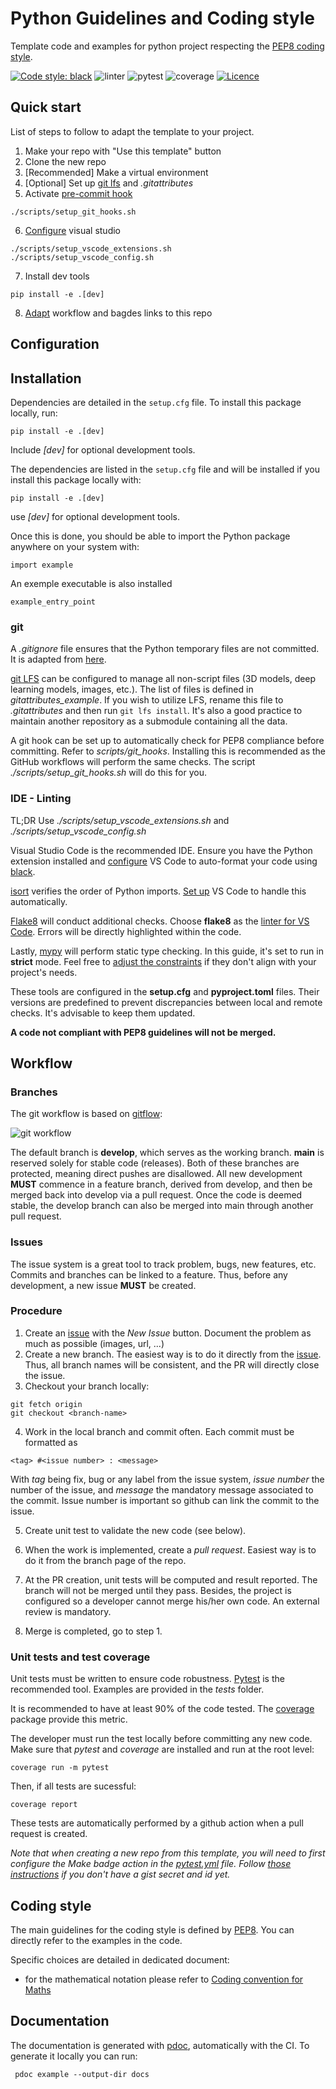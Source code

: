 # Python Guidelines and Coding style

Template code and examples for python project respecting the [PEP8 coding style](https://peps.python.org/pep-0008/).

[![Code style: black](https://img.shields.io/badge/code%20style-black-000000.svg)](https://github.com/psf/black) ![linter](https://github.com/pollen-robotics/python-coding-guidelines/actions/workflows/lint.yml/badge.svg) ![pytest](https://github.com/pollen-robotics/python-coding-guidelines/actions/workflows/pytest.yml/badge.svg) ![coverage](https://img.shields.io/endpoint?url=https://gist.githubusercontent.com/FabienDanieau/58642e8fe4589e710e26627e39ff92d7/raw/covbadge.json) [![Licence](https://img.shields.io/badge/licence-Apache%202.0-blue)](LICENSE)


## Quick start

List of steps to follow to adapt the template to your project.

1. Make your repo with "Use this template" button
2. Clone the new repo
3. [Recommended] Make a virtual environment
4. [Optional] Set up [git lfs](#git) and *.gitattributes*
5. Activate [pre-commit hook](#git)
```console
./scripts/setup_git_hooks.sh
```
6. [Configure](#ide---linting) visual studio
```console
./scripts/setup_vscode_extensions.sh
./scripts/setup_vscode_config.sh
```
7. Install dev tools
```console
pip install -e .[dev]
```
8. [Adapt](#unit-tests-and-test-coverage) workflow and bagdes links to this repo


## Configuration

## Installation

Dependencies are detailed in the `setup.cfg` file. To install this package locally, run:
```
pip install -e .[dev]
```
Include *[dev]* for optional development tools.

The dependencies are listed in the ```setup.cfg``` file and will be installed if you install this package locally with:
```
pip install -e .[dev]
```
use *[dev]* for optional development tools.


Once this is done, you should be able to import the Python package anywhere on your system with:
```console
import example
```

An exemple executable is also installed
```console
example_entry_point
```


### git

A *.gitignore* file ensures that the Python temporary files are not committed. It is adapted from [here](https://github.com/github/gitignore/blob/main/Python.gitignore).

[git LFS](https://git-lfs.com/) can be configured to manage all non-script files (3D models, deep learning models, images, etc.). The list of files is defined in *gitattributes_example*. If you wish to utilize LFS, rename this file to *.gitattributes* and then run ```git lfs install```. It's also a good practice to maintain another repository as a submodule containing all the data.

A git hook can be set up to automatically check for PEP8 compliance before committing. Refer to *scripts/git_hooks*. Installing this is recommended as the GitHub workflows will perform the same checks. The script *./scripts/setup_git_hooks.sh* will do this for you.


### IDE - Linting

TL;DR Use *./scripts/setup_vscode_extensions.sh* and *./scripts/setup_vscode_config.sh*

Visual Studio Code is the recommended IDE. Ensure you have the Python extension installed and [configure](https://dev.to/adamlombard/how-to-use-the-black-python-code-formatter-in-vscode-3lo0) VS Code to auto-format your code using [black](https://black.readthedocs.io).

[isort](https://pycqa.github.io/isort/) verifies the order of Python imports. [Set up](https://github.com/microsoft/vscode-isort#import-sorting-on-save) VS Code to handle this automatically.

[Flake8](https://flake8.pycqa.org) will conduct additional checks. Choose **flake8** as the [linter for VS Code](https://code.visualstudio.com/docs/python/linting). Errors will be directly highlighted within the code.

Lastly, [mypy](https://mypy.readthedocs.io/en/stable/index.html) will perform static type checking. In this guide, it's set to run in **strict** mode. Feel free to [adjust the constraints](https://mypy.readthedocs.io/en/stable/getting_started.html?highlight=strict#strict-mode-and-configuration) if they don't align with your project's needs.

These tools are configured in the **setup.cfg** and **pyproject.toml** files. Their versions are predefined to prevent discrepancies between local and remote checks. It's advisable to keep them updated.


**A code not compliant with PEP8 guidelines will not be merged.**

## Workflow

### Branches

The git workflow is based on [gitflow](https://www.atlassian.com/git/tutorials/comparing-workflows/gitflow-workflow):

![git workflow](https://wac-cdn.atlassian.com/dam/jcr:34c86360-8dea-4be4-92f7-6597d4d5bfae/02%20Feature%20branches.svg?cdnVersion=805)

The default branch is **develop**, which serves as the working branch. **main** is reserved solely for stable code (releases). Both of these branches are protected, meaning direct pushes are disallowed. All new development **MUST** commence in a feature branch, derived from develop, and then be merged back into develop via a pull request. Once the code is deemed stable, the develop branch can also be merged into main through another pull request.


### Issues

The issue system is a great tool to track problem, bugs, new features, etc. Commits and branches can be linked to a feature. Thus, before any development, a new issue **MUST** be created.

### Procedure

1. Create an [issue](https://github.com/pollen-robotics/unity-workflow/issues) with the *New Issue* button. Document the problem as much as possible (images, url, ...)
2. Create a new branch. The easiest way is to do it directly from the [issue](https://github.blog/changelog/2022-03-02-create-a-branch-for-an-issue/). Thus, all branch names will be consistent, and the PR will directly close the issue.
3. Checkout your branch locally:
 ```
 git fetch origin
 git checkout <branch-name>
 ```
4. Work in the local branch and commit often. Each commit must be formatted as
 ```
<tag> #<issue number> : <message>
 ```
 With *tag* being fix, bug or any label from the issue system, *issue number* the number of the issue, and *message* the mandatory message associated to the commit. Issue number is important so github can link the commit to the issue.
 
 5. Create unit test to validate the new code (see below).

 6. When the work is implemented, create a *pull request*. Easiest way is to do it from the branch page of the repo.
 
 7. At the PR creation, unit tests will be computed and result reported. The branch will not be merged until they pass. Besides, the project is configured so a developer cannot merge his/her own code. An external review is mandatory.
 8. Merge is completed, go to step 1.

 ### Unit tests and test coverage

 Unit tests must be written to ensure code robustness. [Pytest](https://docs.pytest.org) is the recommended tool. Examples are provided in the *tests* folder.
 
It is recommended to have at least 90% of the code tested. The [coverage](https://coverage.readthedocs.io) package provide this metric.

 The developer must run the test locally before committing any new code. Make sure that *pytest* and *coverage* are installed and run at the root level:
 ```
 coverage run -m pytest
 ```
Then, if all tests are sucessful:
 ```
 coverage report
 ```
 These tests are automatically performed by a github action when a pull request is created.

 _Note that when creating a new repo from this template, you will need to first configure the Make badge action in the [pytest.yml](https://github.com/pollen-robotics/python-template/blob/develop/.github/workflows/pytest.yml#L42-L53) file. Follow [those instructions](https://github.com/schneegans/dynamic-badges-action/tree/v1.6.0/#configuration) if you don't have a gist secret and id yet._ 

 ## Coding style

 The main guidelines for the coding style is defined by [PEP8](https://peps.python.org/pep-0008/). You can directly refer to the examples in the code.

 Specific choices are detailed in dedicated document:
 - for the mathematical notation please refer to [Coding convention for Maths](docs/convention_maths.md)

 ## Documentation

The documentation is generated with [pdoc](https://pdoc.dev), automatically with the CI. To generate it locally you can run:

```
 pdoc example --output-dir docs
 ```